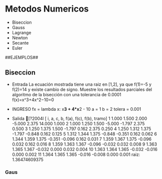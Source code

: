 # Metodos Numericos

  + Biseccion
  + Gauss
  + Lagrange
  + Newton
  + Secante
  + Euler

##EJEMPLOS##

## Biseccion
  + Entrada
La ecuación mostrada tiene una raiz en [1,2], ya que f(1)=-5 y f(2)=14 y existe cambio de signo. Muestre los resultados parciales del algoritmo de la bisección con una tolerancia de 0.0001
f(x)=x^3+4x^2−10=0
+ INGRESO
fx = lambda x: x**3 + 4*x**2 - 10 
a = 1
b = 2
tolera = 0.001

+ Salida
  [?2004l
[ i, a, c, b, f(a), f(c), f(b), tramo]
1 1.000 1.500 2.000 -5.000 2.375 14.000 1.000 
2 1.000 1.250 1.500 -5.000 -1.797 2.375 0.500 
3 1.250 1.375 1.500 -1.797 0.162 2.375 0.250 
4 1.250 1.312 1.375 -1.797 -0.848 0.162 0.125 
5 1.312 1.344 1.375 -0.848 -0.351 0.162 0.062 
6 1.344 1.359 1.375 -0.351 -0.096 0.162 0.031 
7 1.359 1.367 1.375 -0.096 0.032 0.162 0.016 
8 1.359 1.363 1.367 -0.096 -0.032 0.032 0.008 
9 1.363 1.365 1.367 -0.032 0.000 0.032 0.004 
10 1.363 1.364 1.365 -0.032 -0.016 0.000 0.002 
11 1.364 1.365 1.365 -0.016 -0.008 0.000 0.001 
raiz:  1.36474609375

### Gaus
